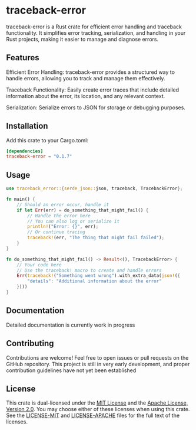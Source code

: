 # traceback-error

traceback-error is a Rust crate for efficient error handling and traceback functionality. It simplifies error tracking, serialization, and handling in your Rust projects, making it easier to manage and diagnose errors.

## Features

Efficient Error Handling: traceback-error provides a structured way to handle errors, allowing you to track and manage them effectively.

Traceback Functionality: Easily create error traces that include detailed information about the error, its location, and any relevant context.

Serialization: Serialize errors to JSON for storage or debugging purposes.

## Installation

Add this crate to your Cargo.toml:

```toml
[dependencies]
traceback-error = "0.1.7"
```

## Usage

```rust
use traceback_error::{serde_json::json, traceback, TracebackError};

fn main() {
    // Should an error occur, handle it
    if let Err(err) = do_something_that_might_fail() {
        // Handle the error here
        // You can also log or serialize it
        println!("Error: {}", err);
        // Or continue tracing
        traceback!(err, "The thing that might fail failed");
    }
}

fn do_something_that_might_fail() -> Result<(), TracebackError> {
    // Your code here
    // Use the traceback! macro to create and handle errors
    Err(traceback!("Something went wrong").with_extra_data(json!({
        "details": "Additional information about the error"
    })))
}
```

## Documentation

Detailed documentation is currently work in progress

## Contributing

Contributions are welcome! Feel free to open issues or pull requests on the GitHub repository.
This project is still in very early development, and proper contribution guidelines have not yet been established

## License

This crate is dual-licensed under the [MIT License](LICENSE-MIT) and the [Apache License, Version 2.0](LICENSE-APACHE). You may choose either of these licenses when using this crate. See the [LICENSE-MIT](LICENSE-MIT) and [LICENSE-APACHE](LICENSE-APACHE) files for the full text of the licenses.
